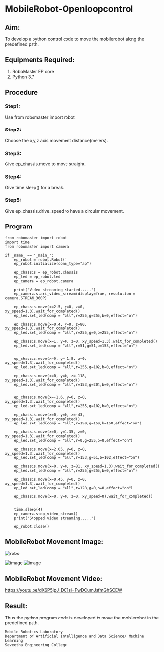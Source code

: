 # MobileRobot-Openloopcontrol
## Aim:

To develop a python control code to move the mobilerobot along the predefined path.

## Equipments Required:
1. RoboMaster EP core
2. Python 3.7

## Procedure
### Step1:
Use from robomaster import robot

### Step2:

Choose the x,y,z axis movement distance(meters).

### Step3:

Give ep_chassis.move to move straight.

### Step4:

Give time.sleep() for a break.

### Step5:

Give ep_chassis.drive_speed to have a circular movement.

## Program
```
from robomaster import robot
import time
from robomaster import camera

if _name_ == '_main_':
    ep_robot = robot.Robot()
    ep_robot.initialize(conn_type="ap")

    ep_chassis = ep_robot.chassis
    ep_led = ep_robot.led
    ep_camera = ep_robot.camera

    print("Video streaming started.....")
    ep_camera.start_video_stream(display=True, resolution = camera.STREAM_360P)

    ep_chassis.move(x=2.5, y=0, z=0, xy_speed=1.3).wait_for_completed()
    ep_led.set_led(comp = "all",r=255,g=255,b=0,effect="on")

    ep_chassis.move(x=0.4, y=0, z=80, xy_speed=1.3).wait_for_completed()
    ep_led.set_led(comp = "all",r=255,g=0,b=255,effect="on")

    ep_chassis.move(x=1, y=0, z=0, xy_speed=1.3).wait_for_completed()
    ep_led.set_led(comp = "all",r=51,g=51,b=153,effect="on")


    ep_chassis.move(x=0, y=-1.5, z=0, xy_speed=1.3).wait_for_completed()
    ep_led.set_led(comp = "all",r=255,g=102,b=0,effect="on")

    ep_chassis.move(x=0, y=0, z=-118, xy_speed=1.3).wait_for_completed()
    ep_led.set_led(comp = "all",r=153,g=204,b=0,effect="on")


    ep_chassis.move(x=-1.6, y=0, z=0, xy_speed=1.3).wait_for_completed()
    ep_led.set_led(comp = "all",r=255,g=102,b=0,effect="on")

    ep_chassis.move(x=0, y=0, z=-43, xy_speed=1.3).wait_for_completed()
    ep_led.set_led(comp = "all",r=150,g=150,b=150,effect="on")

    ep_chassis.move(x=0, y=1.35, z=0, xy_speed=1.3).wait_for_completed()
    ep_led.set_led(comp = "all",r=0,g=255,b=0,effect="on")

    ep_chassis.move(x=2.05, y=0, z=0, xy_speed=1.3).wait_for_completed()
    ep_led.set_led(comp = "all",r=153,g=51,b=102,effect="on")

    ep_chassis.move(x=0, y=0, z=81, xy_speed=1.3).wait_for_completed()
    ep_led.set_led(comp = "all",r=255,g=255,b=0,effect="on")

    ep_chassis.move(x=0.45, y=0, z=0, xy_speed=1.3).wait_for_completed()
    ep_led.set_led(comp = "all",r=128,g=0,b=0,effect="on")

    ep_chassis.move(x=0, y=0, z=0, xy_speed=0).wait_for_completed()

    
    time.sleep(4)
    ep_camera.stop_video_stream()
    print("Stopped video streaming.....")

    ep_robot.close()
```

## MobileRobot Movement Image:



![robo](./img/robomaster.png)

![image](https://github.com/GOWTHAM54577/mobilerobot-openloopcontrol/assets/144589420/08b5830b-f328-4238-861c-c6b244a1c1f1)
![image](https://github.com/GOWTHAM54577/mobilerobot-openloopcontrol/assets/144589420/86cbf897-8a1b-4290-9b1d-b41eeabbde97)


## MobileRobot Movement Video:
https://youtu.be/dX6P5jpJ_D0?si=FwDCumJsfmGhSCEW

## Result:
Thus the python program code is developed to move the mobilerobot in the predefined path.


```
Mobile Robotics Laboratory
Department of Artificial Intelligence and Data Science/ Machine Learning
Saveetha Engineering College
```
